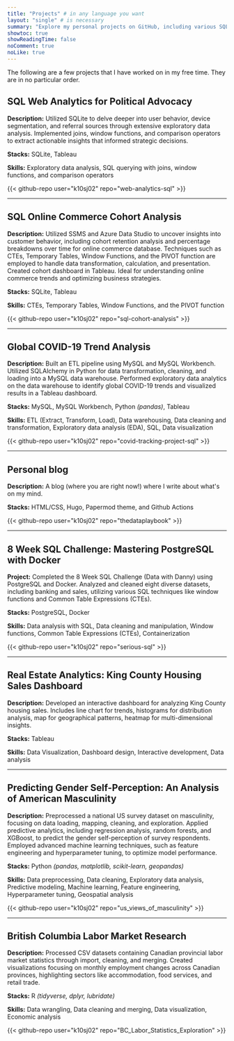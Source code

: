 ```yaml
---
title: "Projects" # in any language you want
layout: "single" # is necessary
summary: "Explore my personal projects on GitHub, including various SQL, Tableau and Python challenges."
showtoc: true
showReadingTime: false
noComment: true
noLike: true
---
```


The following are a few projects that I have worked on in my free time. They are in no particular order.

## SQL Web Analytics for Political Advocacy

**Description:**  Utilized SQLite to delve deeper into user behavior, device segmentation, and referral sources through extensive exploratory data analysis. Implemented joins, window functions, and comparison operators to extract actionable insights that informed strategic decisions.

**Stacks:** SQLite, Tableau

**Skills:** Exploratory data analysis, SQL querying with joins, window functions, and comparison operators

{{< github-repo user="k10sj02" repo="web-analytics-sql" >}}

---
## SQL Online Commerce Cohort Analysis 

**Description:** Utilized SSMS and Azure Data Studio to uncover insights into customer behavior, including cohort retention analysis and percentage breakdowns over time for online commerce database. Techniques such as CTEs, Temporary Tables, Window Functions, and the PIVOT function are employed to handle data transformation, calculation, and presentation. Created cohort dashboard in Tableau. Ideal for understanding online commerce trends and optimizing business strategies.

**Stacks:** SQLite, Tableau

**Skills:** CTEs, Temporary Tables, Window Functions, and the PIVOT function

{{< github-repo user="k10sj02" repo="sql-cohort-analysis" >}}

---

## Global COVID-19 Trend Analysis

**Description:** Built an ETL pipeline using MySQL and MySQL Workbench. Utilized SQLAlchemy in Python for data transformation, cleaning, and loading into a MySQL data warehouse. Performed exploratory data analytics on the data warehouse to identify global COVID-19 trends and visualized results in a Tableau dashboard. 

**Stacks:** MySQL, MySQL Workbench, Python _(pandas)_, Tableau

**Skills:** ETL (Extract, Transform, Load), Data warehousing, Data cleaning and transformation, Exploratory data analysis (EDA), SQL, Data visualization 

{{< github-repo user="k10sj02" repo="covid-tracking-project-sql" >}}

---

## Personal blog

**Description:** A blog (where you are right now!) where I write about what's on my mind.

**Stacks:** HTML/CSS, Hugo, Papermod theme, and Github Actions

{{< github-repo user="k10sj02" repo="thedataplaybook" >}}

---

## 8 Week SQL Challenge: Mastering PostgreSQL with Docker

**Project:** Completed the 8 Week SQL Challenge (Data with Danny) using PostgreSQL and Docker. Analyzed and cleaned eight diverse datasets, including banking and sales, utilizing various SQL techniques like window functions and Common Table Expressions (CTEs).

**Stacks:** PostgreSQL, Docker

**Skills:** Data analysis with SQL, Data cleaning and manipulation, Window functions, Common Table Expressions (CTEs), Containerization

{{< github-repo user="k10sj02" repo="serious-sql" >}}

---

## Real Estate Analytics: King County Housing Sales Dashboard

**Description:** Developed an interactive dashboard for analyzing King County housing sales. Includes line chart for trends, histograms for distribution analysis, map for geographical patterns, heatmap for multi-dimensional insights. 

**Stacks:** Tableau

**Skills:** Data Visualization, Dashboard design, Interactive development, Data analysis

---

## Predicting Gender Self-Perception: An Analysis of American Masculinity

**Description:** Preprocessed a national US survey dataset on masculinity, focusing on data loading, mapping, cleaning, and exploration. Applied predictive analytics, including regression analysis, random forests, and XGBoost, to predict the gender self-perception of survey respondents. Employed advanced machine learning techniques, such as feature engineering and hyperparameter tuning, to optimize model performance.

**Stacks:** Python _(pandas, matplotlib, scikit-learn, geopandas)_

**Skills:** Data preprocessing, Data cleaning, Exploratory data analysis, Predictive modeling, Machine learning, Feature engineering, Hyperparameter tuning, Geospatial analysis

{{< github-repo user="k10sj02" repo="us_views_of_masculinity" >}}

---

## British Columbia Labor Market Research

**Description:** Processed CSV datasets containing Canadian provincial labor market statistics through import, cleaning, and merging. Created visualizations focusing on monthly employment changes across Canadian provinces, highlighting sectors like accommodation, food services, and retail trade.

**Stacks:** R _(tidyverse, dplyr, lubridate)_

**Skills:** Data wrangling, Data cleaning and merging, Data visualization, Economic analysis

{{< github-repo user="k10sj02" repo="BC_Labor_Statistics_Exploration" >}}
